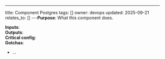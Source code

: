 ---
title: Component Postgres
tags: []
owner: devops
updated: 2025-09-21
relates_to: []
---**Purpose**: What this component does.

**Inputs**:  
**Outputs**:  
**Critical config**:  
**Gotchas**:
- …